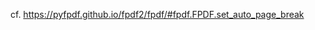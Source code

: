cf. https://pyfpdf.github.io/fpdf2/fpdf/#fpdf.FPDF.set_auto_page_break

<script>
// Migrating Markdown doc to docstrings - cf. https://github.com/PyFPDF/fpdf2/issues/31
window.location = 'https://pyfpdf.github.io/fpdf2/fpdf/#fpdf.FPDF.set_auto_page_break'
</script>
